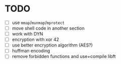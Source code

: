 # TODO

- [ ] use `mmap`/`munmap`/`mprotect`
- [ ] move shell code in another section
- [ ] work with DYN
- [ ] encryption with xor 42
- [ ] use better encryption algorithm (AES?)
- [ ] huffman encoding
- [ ] remove forbidden functions and use+compile libft